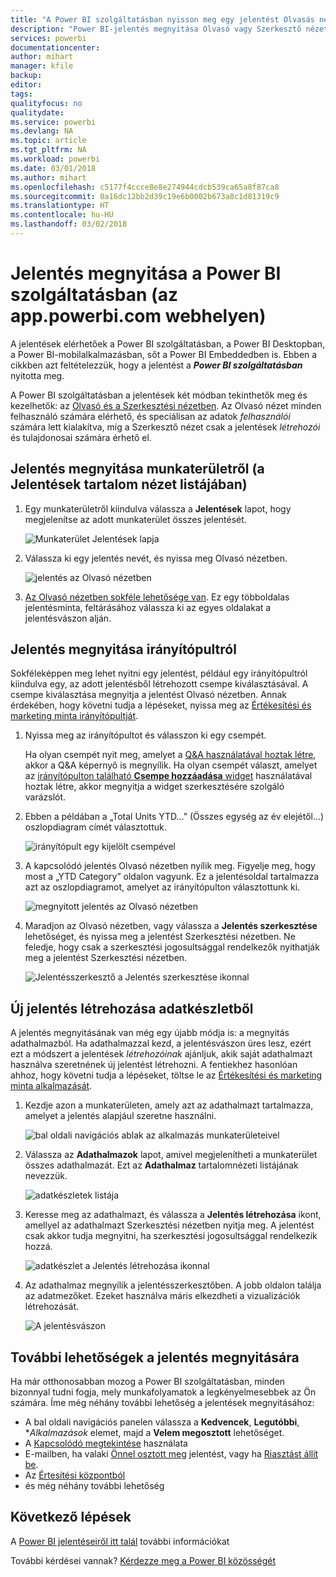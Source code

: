 ```yaml
---
title: "A Power BI szolgáltatásban nyisson meg egy jelentést Olvasás nézetben vagy Szerkesztés nézetben"
description: "Power BI-jelentés megnyitása Olvasó vagy Szerkesztő nézetben"
services: powerbi
documentationcenter: 
author: mihart
manager: kfile
backup: 
editor: 
tags: 
qualityfocus: no
qualitydate: 
ms.service: powerbi
ms.devlang: NA
ms.topic: article
ms.tgt_pltfrm: NA
ms.workload: powerbi
ms.date: 03/01/2018
ms.author: mihart
ms.openlocfilehash: c5177f4ccce8e8e274944cdcb539ca65a8f87ca8
ms.sourcegitcommit: 0a16dc12bb2d39c19e6b0002b673a8c1d81319c9
ms.translationtype: HT
ms.contentlocale: hu-HU
ms.lasthandoff: 03/02/2018
---
```

# <a name="open-a-report-in-power-bi-service-apppowerbicom"></a>Jelentés megnyitása a Power BI szolgáltatásban (az app.powerbi.com webhelyen)
A jelentések elérhetőek a Power BI szolgáltatásban, a Power BI Desktopban, a Power BI-mobilalkalmazásban, sőt a Power BI Embeddedben is. Ebben a cikkben azt feltételezzük, hogy a jelentést a ***Power BI szolgáltatásban*** nyitotta meg.

A Power BI szolgáltatásban a jelentések két módban tekinthetők meg és kezelhetők: az [Olvasó és a Szerkesztési nézetben](service-reading-view-and-editing-view.md). Az Olvasó nézet minden felhasználó számára elérhető, és speciálisan az adatok *felhasználói* számára lett kialakítva, míg a Szerkesztő nézet csak a jelentések *létrehozói* és tulajdonosai számára érhető el. 

## <a name="open-a-report-from-a-workspace-via-the-reports-content-view-list"></a>Jelentés megnyitása munkaterületről (a **Jelentések** tartalom nézet listájában)

1. Egy munkaterületről kiindulva válassza a **Jelentések** lapot, hogy megjelenítse az adott munkaterület összes jelentését.  
   
   ![Munkaterület Jelentések lapja](media/service-report-open/power-bi-open-report.png)
2. Válassza ki egy jelentés nevét, és nyissa meg Olvasó nézetben.  
   
    ![jelentés az Olvasó nézetben](media/service-report-open/power-bi-reading-view.png)
3. [Az Olvasó nézetben sokféle lehetősége van](service-reading-view-and-editing-view.md).  Ez egy többoldalas jelentésminta, feltárásához válassza ki az egyes oldalakat a jelentésvászon alján. 

## <a name="open-a-report-from-a-dashboard"></a>Jelentés megnyitása irányítópultról
Sokféleképpen meg lehet nyitni egy jelentést, például egy irányítópultról kiindulva egy, az adott jelentésből létrehozott csempe kiválasztásával.  A csempe kiválasztása megnyitja a jelentést Olvasó nézetben. Annak érdekében, hogy követni tudja a lépéseket, nyissa meg az [Értékesítési és marketing minta irányítópultját](sample-datasets.md).

1. Nyissa meg az irányítópultot és válasszon ki egy csempét.

   Ha olyan csempét nyit meg, amelyet a [Q&A használatával hoztak létre](service-dashboard-pin-tile-from-q-and-a.md), akkor a Q&A képernyő is megnyílik. Ha olyan csempét választ, amelyet az [irányítópulton található **Csempe hozzáadása** widget](service-dashboard-add-widget.md) használatával hoztak létre, akkor megnyitja a widget szerkesztésére szolgáló varázslót.  

2.  Ebben a példában a „Total Units YTD...” (Összes egység az év elejétől...) oszlopdiagram címét választottuk.

    ![irányítópult egy kijelölt csempével](media/service-report-open/power-bi-dashboard.png)

3.  A kapcsolódó jelentés Olvasó nézetben nyílik meg. Figyelje meg, hogy most a „YTD Category” oldalon vagyunk. Ez a jelentésoldal tartalmazza azt az oszlopdiagramot, amelyet az irányítópulton választottunk ki.

    ![megnyitott jelentés az Olvasó nézetben](media/service-report-open/power-bi-report.png)

4. Maradjon az Olvasó nézetben, vagy válassza a **Jelentés szerkesztése** lehetőséget, és nyissa meg a jelentést Szerkesztési nézetben. Ne feledje, hogy csak a szerkesztési jogosultsággal rendelkezők nyithatják meg a jelentést Szerkesztési nézetben.

    ![Jelentésszerkesztő a Jelentés szerkesztése ikonnal](media/service-report-open/power-bi-edit-report.png)

## <a name="create-a-brand-new-report-from-a-dataset"></a>Új jelentés létrehozása adatkészletből
A jelentés megnyitásának van még egy újabb módja is: a megnyitás adathalmazból. Ha adathalmazzal kezd, a jelentésvászon üres lesz, ezért ezt a módszert a jelentések *létrehozóinak* ajánljuk, akik saját adathalmazt használva szeretnének új jelentést létrehozni. A fentiekhez hasonlóan ahhoz, hogy követni tudja a lépéseket, töltse le az [Értékesítési és marketing minta alkalmazását](sample-datasets.md).

1. Kezdje azon a munkaterületen, amely azt az adathalmazt tartalmazza, amelyet a jelentés alapjául szeretne használni.

   ![bal oldali navigációs ablak az alkalmazás munkaterületeivel](media/service-report-open/power-bi-workspace.png)

2. Válassza az **Adathalmazok** lapot, amivel megjelenítheti a munkaterület összes adathalmazát. Ezt az **Adathalmaz** tartalomnézeti listájának nevezzük.
   
   ![adatkészletek listája](media/service-report-open/power-bi-dataset.png)

1. Keresse meg az adathalmazt, és válassza a **Jelentés létrehozása** ikont, amellyel az adathalmazt Szerkesztési nézetben nyitja meg. A jelentést csak akkor tudja megnyitni, ha szerkesztési jogosultsággal rendelkezik hozzá. 
   
    ![adatkészlet a Jelentés létrehozása ikonnal](media/service-report-open/power-bi-create-report.png)

3. Az adathalmaz megnyílik a jelentésszerkesztőben. A jobb oldalon találja az adatmezőket. Ezeket használva máris elkezdheti a vizualizációk létrehozását. 

   ![A jelentésvászon](media/service-report-open/power-bi-blank-canvas.png)

##  <a name="still-more-ways-to-open-a-report"></a>További lehetőségek a jelentés megnyitására
Ha már otthonosabban mozog a Power BI szolgáltatásban, minden bizonnyal tudni fogja, mely munkafolyamatok a legkényelmesebbek az Ön számára. Íme még néhány további lehetőség a jelentések megnyitásához:
- A bal oldali navigációs panelen válassza a **Kedvencek**, **Legutóbbi**, **Alkalmazások* elemet, majd a **Velem megosztott** lehetőséget. 
- A [Kapcsolódó megtekintése](service-related-content.md) használata
- E-mailben, ha valaki [Önnel osztott meg](service-share-reports.md) jelentést, vagy ha [Riasztást állít be](service-set-data-alerts.md).    
- Az [Értesítési központból](service-notification-center.md)    
- és még néhány további lehetőség

## <a name="next-steps"></a>Következő lépések
A [Power BI jelentéseiről itt talál](service-reports.md) további információkat

További kérdései vannak? [Kérdezze meg a Power BI közösségét](http://community.powerbi.com/)  

